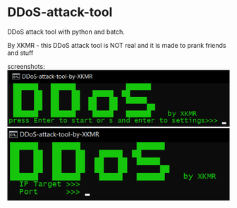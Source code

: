 # DDoS-attack-tool
DDoS attack tool with python and batch.

By XKMR          -          this DDoS attack tool is NOT real and it is made to prank friends and stuff

screenshots:
<br/>
<img src="data/ss/s1.png"/>
<br/>
<img src="data/ss/s2.png"/>
